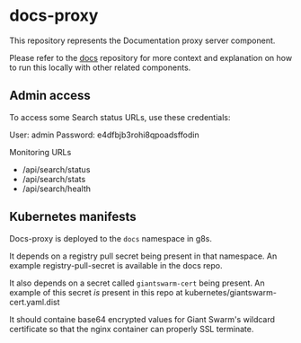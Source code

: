 # docs-proxy

This repository represents the Documentation proxy server component.

Please refer to the [docs](https://github.com/giantswarm/docs) repository for more context and explanation on how to run this locally with other related components.

## Admin access

To access some Search status URLs, use these credentials:

User: admin
Password: e4dfbjb3rohi8qpoadsffodin

Monitoring URLs

 * /api/search/status
 * /api/search/stats
 * /api/search/health

## Kubernetes manifests

Docs-proxy is deployed to the `docs` namespace in g8s.

It depends on a registry pull secret being present in that namespace.
An example registry-pull-secret is available in the docs repo.

It also depends on a secret called `giantswarm-cert` being present. An example
of this secret _is_ present in this repo at kubernetes/giantswarm-cert.yaml.dist

It should containe base64 encrypted values for Giant Swarm's wildcard certificate
so that the nginx container can properly SSL terminate.
